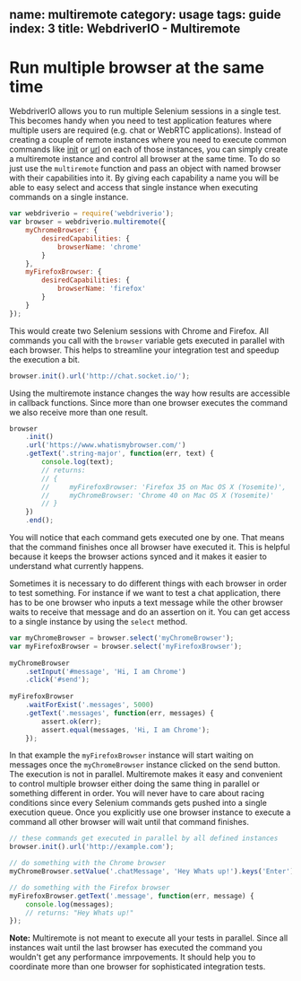 name: multiremote
category: usage
tags: guide
index: 3
title: WebdriverIO - Multiremote
---

Run multiple browser at the same time
=====================================

WebdriverIO allows you to run multiple Selenium sessions in a single test. This becomes handy when you
need to test application features where multiple users are required (e.g. chat or WebRTC applications).
Instead of creating a couple of remote instances where you need to execute common commands like [init](http://webdriver.io/api/protocol/init.html)
or [url](http://webdriver.io/api/protocol/url.html) on each of those instances, you can simply create a
multiremote instance and control all browser at the same time. To do so just use the `multiremote`
function and pass an object with named browser with their capabilities into it. By giving each capability
a name you will be able to easy select and access that single instance when executing commands on a single
instance.

```js
var webdriverio = require('webdriverio');
var browser = webdriverio.multiremote({
    myChromeBrowser: {
        desiredCapabilities: {
            browserName: 'chrome'
        }
    },
    myFirefoxBrowser: {
        desiredCapabilities: {
            browserName: 'firefox'
        }
    }
});
```

This would create two Selenium sessions with Chrome and Firefox. All commands you call with the
`browser` variable gets executed in parallel with each browser. This helps to streamline your
integration test and speedup the execution a bit.

```js
browser.init().url('http://chat.socket.io/');
```

Using the multiremote instance changes the way how results are accessible in callback functions.
Since more than one browser executes the command we also receive more than one result.

```js
browser
    .init()
    .url('https://www.whatismybrowser.com/')
    .getText('.string-major', function(err, text) {
        console.log(text);
        // returns:
        // { 
        //     myFirefoxBrowser: 'Firefox 35 on Mac OS X (Yosemite)',
        //     myChromeBrowser: 'Chrome 40 on Mac OS X (Yosemite)'
        // }
    })
    .end();
```

You will notice that each command gets executed one by one. That means that the command finishes once
all browser have executed it. This is helpful because it keeps the browser actions synced and it makes
it easier to understand what currently happens.

Sometimes it is necessary to do different things with each browser in order to test something. For instance
if we want to test a chat application, there has to be one browser who inputs a text message while the
other browser waits to receive that message and do an assertion on it. You can get access to a single instance
by using the `select` method.

```js
var myChromeBrowser = browser.select('myChromeBrowser');
var myFirefoxBrowser = browser.select('myFirefoxBrowser');
 
myChromeBrowser
    .setInput('#message', 'Hi, I am Chrome')
    .click('#send');
 
myFirefoxBrowser
    .waitForExist('.messages', 5000)
    .getText('.messages', function(err, messages) {
        assert.ok(err);
        assert.equal(messages, 'Hi, I am Chrome');
    });
```

In that example the `myFirefoxBrowser` instance will start waiting on messages once the `myChromeBrowser`
instance clicked on the send button. The execution is not in parallel. Multiremote makes it easy and
convenient to control multiple browser either doing the same thing in parallel or something different
in order. You will never have to care about racing conditions since every Selenium commands gets pushed
into a single execution queue. Once you explicitly use one browser instance to execute a command all other
browser will wait until that command finishes.

```js
// these commands get executed in parallel by all defined instances
browser.init().url('http://example.com');

// do something with the Chrome browser
myChromeBrowser.setValue('.chatMessage', 'Hey Whats up!').keys('Enter')

// do something with the Firefox browser
myFirefoxBrowser.getText('.message', function(err, message) {
    console.log(messages);
    // returns: "Hey Whats up!"
});
```

__Note:__ Multiremote is not meant to execute all your tests in parallel. Since all instances wait until the
last browser has executed the command you wouldn't get any performance imrpovements. It should help you to
coordinate more than one browser for sophisticated integration tests.
